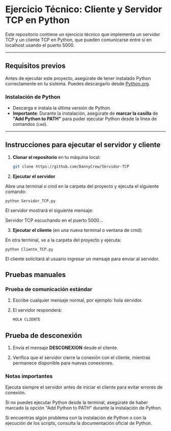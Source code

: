 # Ejercicio Técnico: Cliente y Servidor TCP en Python

Este repositorio contiene un ejercicio técnico que implementa un servidor TCP y un cliente TCP en Python, que pueden comunicarse entre sí en localhost usando el puerto 5000.

---

## Requisitos previos

Antes de ejecutar este proyecto, asegúrate de tener instalado Python correctamente en tu sistema. Puedes descargarlo desde [Python.org](https://www.python.org/downloads/).

### Instalación de Python
- Descarga e instala la última versión de Python.
- **Importante**: Durante la instalación, asegúrate de **marcar la casilla** de **"Add Python to PATH"** para poder ejecutar Python desde la línea de comandos (`cmd`).

---

## Instrucciones para ejecutar el servidor y cliente

1. **Clonar el repositorio** en tu máquina local:
   
   ```bash
   git clone https://github.com/DannyCrew/Servidor-TCP

2. **Ejecutar el servidor**

Abre una terminal o cmd en la carpeta del proyecto y ejecuta el siguiente comando:   

    python Servidor_TCP.py

El servidor mostrará el siguiente mensaje:


Servidor TCP escuchando en el puerto 5000...

3. **Ejecutar el cliente** (en una nueva terminal o ventana de cmd):

En otra terminal, ve a la carpeta del proyecto y ejecuta:

    python Cliente_TCP.py

El cliente solicitará al usuario ingresar un mensaje para enviar al servidor.

## Pruebas manuales
### Prueba de comunicación estándar

1. Escribe cualquier mensaje normal, por ejemplo: hola servidor.

2. El servidor responderá: 

    ```bash
    HOLA CLIENTE

## Prueba de desconexión

1. Envía el mensaje **DESCONEXION** desde el cliente.

2. Verifica que el servidor cierre la conexión con el cliente, mientras permanece disponible para nuevas conexiones.

### Notas importantes
Ejecuta siempre el servidor antes de iniciar el cliente para evitar errores de conexión.

Si no puedes ejecutar Python desde la terminal, asegúrate de haber marcado la opción "Add Python to PATH" durante la instalación de Python.

Si encuentras algún problema con la instalación de Python o con la ejecución de los scripts, consulta la documentación oficial de Python.
